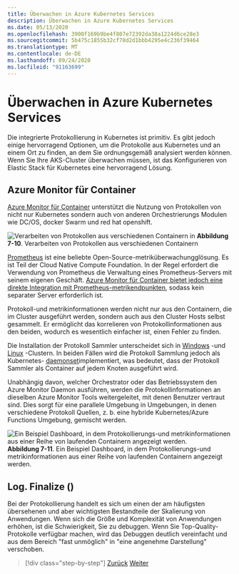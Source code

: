 ```yaml
---
title: Überwachen in Azure Kubernetes Services
description: Überwachen in Azure Kubernetes Services
ms.date: 05/13/2020
ms.openlocfilehash: 3900f169b9be4f807e72392da38a1224d6ce28e3
ms.sourcegitcommit: 5b475c1855b32cf78d2d1bbb4295e4c236f39464
ms.translationtype: MT
ms.contentlocale: de-DE
ms.lasthandoff: 09/24/2020
ms.locfileid: "91163699"
---
```

# <a name="monitoring-in-azure-kubernetes-services"></a>Überwachen in Azure Kubernetes Services

Die integrierte Protokollierung in Kubernetes ist primitiv. Es gibt jedoch einige hervorragend Optionen, um die Protokolle aus Kubernetes und an einem Ort zu finden, an dem Sie ordnungsgemäß analysiert werden können. Wenn Sie Ihre AKS-Cluster überwachen müssen, ist das Konfigurieren von Elastic Stack für Kubernetes eine hervorragend Lösung.

## <a name="azure-monitor-for-containers"></a>Azure Monitor für Container

[Azure Monitor für Container](/azure/azure-monitor/insights/container-insights-overview) unterstützt die Nutzung von Protokollen von nicht nur Kubernetes sondern auch von anderen Orchestrierungs Modulen wie DC/OS, docker Swarm und red hat openshift.

![Verarbeiten von Protokollen aus verschiedenen Containern in ](./media/containers-diagram.png)
 **Abbildung 7-10**. Verarbeiten von Protokollen aus verschiedenen Containern

[Prometheus](https://prometheus.io/) ist eine beliebte Open-Source-metriküberwachungglösung. Es ist Teil der Cloud Native Compute Foundation. In der Regel erfordert die Verwendung von Prometheus die Verwaltung eines Prometheus-Servers mit seinem eigenen Geschäft. [Azure Monitor für Container bietet jedoch eine direkte Integration mit Prometheus-metrikendpunkten](/azure/azure-monitor/insights/container-insights-prometheus-integration), sodass kein separater Server erforderlich ist.

Protokoll-und metrikinformationen werden nicht nur aus den Containern, die im Cluster ausgeführt werden, sondern auch aus den Cluster Hosts selbst gesammelt. Er ermöglicht das korrelieren von Protokollinformationen aus den beiden, wodurch es wesentlich einfacher ist, einen Fehler zu finden.

Die Installation der Protokoll Sammler unterscheidet sich in [Windows](/azure/azure-monitor/insights/containers#configure-a-log-analytics-windows-agent-for-kubernetes) -und [Linux](/azure/azure-monitor/insights/containers#configure-a-log-analytics-linux-agent-for-kubernetes) -Clustern. In beiden Fällen wird die Protokoll Sammlung jedoch als Kubernetes- [daemonset](https://kubernetes.io/docs/concepts/workloads/controllers/daemonset/)implementiert, was bedeutet, dass der Protokoll Sammler als Container auf jedem Knoten ausgeführt wird.

Unabhängig davon, welcher Orchestrator oder das Betriebssystem den Azure Monitor Daemon ausführen, werden die Protokollinformationen an dieselben Azure Monitor Tools weitergeleitet, mit denen Benutzer vertraut sind. Dies sorgt für eine parallele Umgebung in Umgebungen, in denen verschiedene Protokoll Quellen, z. b. eine hybride Kubernetes/Azure Functions Umgebung, gemischt werden.

![Ein Beispiel Dashboard, in dem Protokollierungs-und metrikinformationen aus einer Reihe von laufenden Containern angezeigt werden. ](./media/containers-dashboard.png)
 **Abbildung 7-11**. Ein Beispiel Dashboard, in dem Protokollierungs-und metrikinformationen aus einer Reihe von laufenden Containern angezeigt werden.

## <a name="logfinalize"></a>Log. Finalize ()

Bei der Protokollierung handelt es sich um einen der am häufigsten übersehenen und aber wichtigsten Bestandteile der Skalierung von Anwendungen. Wenn sich die Größe und Komplexität von Anwendungen erhöhen, ist die Schwierigkeit, Sie zu debuggen. Wenn Sie Top-Quality-Protokolle verfügbar machen, wird das Debuggen deutlich vereinfacht und aus dem Bereich "fast unmöglich" in "eine angenehme Darstellung" verschoben.

>[!div class="step-by-step"]
>[Zurück](logging-with-elastic-stack.md)
>[Weiter](azure-monitor.md)
